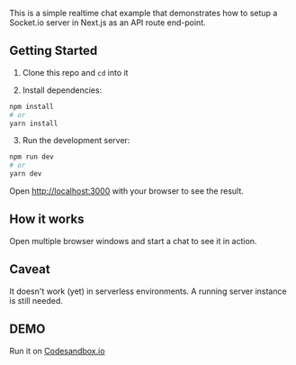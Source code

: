 This is a simple realtime chat example that demonstrates how to setup a Socket.io server in Next.js as an API route end-point.

## Getting Started

1. Clone this repo and `cd` into it

2. Install dependencies:

```bash
npm install
# or
yarn install
```

3. Run the development server:

```bash
npm run dev
# or
yarn dev
```

Open [http://localhost:3000](http://localhost:3000) with your browser to see the result.

## How it works

Open multiple browser windows and start a chat to see it in action.

## Caveat

It doesn't work (yet) in serverless environments.
A running server instance is still needed.

## DEMO

Run it on [Codesandbox.io](https://codesandbox.io/s/nextjs-socketio-chat-piffv)
